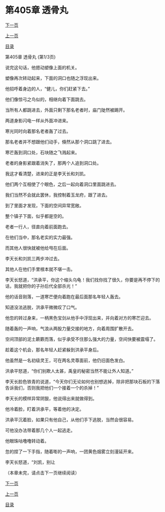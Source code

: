 <h1>第405章    透骨丸</h1>
            <div><p><a href="./1213_%E7%AC%AC405%E7%AB%A0_%E9%80%8F%E9%AA%A8%E4%B8%B8.md">下一页</a></p><p><a href="./1211_%E7%AC%AC404%E7%AB%A0_%E5%9D%90%E6%94%B6%E6%B8%94%E5%88%A9.md">上一页</a></p><p><a href="../">目录</a></p></div>
            <div><p>第405章    透骨丸 (第1/3页)</p><p>说完这句话，他摁动塑像上面的机关。</p><p>塑像再次转动起来，下面的洞口也随之浮现出来。</p><p>他招呼着身边的人，“健儿，你们赶紧下去。”</p><p>他们像惊弓之鸟似的，相继向着下面跳去。</p><p>当所有人都跳进去，外面只剩下那名老者时，庙门陡然被踢开。</p><p>两道身影闪电一样从外面冲进来。</p><p>寒光同时向着那名老者轰了过去。</p><p>那名老者并不想跟他们动手，倏然从那个洞口跳了进去。</p><p>寒芒轰到洞口处，石块随之飞溅起来。</p><p>老者的身影紧跟着消失了，那两个人追到洞口处。</p><p>我这才看清楚，进来的正是李天长和刘凯。</p><p>他们两个互相使了个眼色，之后一起向着洞口里面跳进去。</p><p>我们当然不会就此罢休，我控制着玉龙府，跟了进去。</p><p>到了里面才发现，下面的空间异常宽敞。</p><p>整个镇子下面，似乎都是空的。</p><p>老者一行人，径直向着前面跑去。</p><p>在他们当中，那名老实的实力最强。</p><p>而其他人很快就被他给甩在后面。</p><p>李天长和刘凯三两步冲过去。</p><p>其他人在他们手里根本就不堪一击。</p><p>李天长怒道，“洪承平，你这个缩头乌龟！我们找你找了很久，你要是再不停下的话，我就把你的子孙后代全部杀光！”</p><p>他的话音刚落，一道寒芒便向着跑在最后面那名年轻人轰去。</p><p>知道没法逃脱，洪承平微微叹了口气。</p><p>他忽的转过身来，一柄黑色宝剑从他手中浮现出来，并向着对方的寒芒迎去。</p><p>随着轰的一声响，气浪从两股力量交接的地方，向着周围扩散开去。</p><p>空间顶部的泥土簌簌而落，似乎承受不住那么强大的力量，空间快要被震塌了。</p><p>趁着这个机会，那名年轻人赶紧躲到洪承平身后。</p><p>他虽然是一名初级灵王，可在两名灵尊面前，他仍旧面色发白。</p><p>洪承平怒道，“你们别欺人太甚，禹皇的秘密当然不能让外人知道。”</p><p>李天长脸色铁青的说道，“今天你们无论如何也别想逃掉，除非把那块石板的下落告诉我们，否则我把他们一个接着一个的杀掉！”</p><p>李天长的模样异常阴狠，他说得出来就做得到。</p><p>他冷着脸，盯着洪承平，等着他的决定。</p><p>洪承平沉着脸，如果只有他自己，从他们手下逃脱，当然会很容易。</p><p>可他没办法带着那几个人一起逃走。</p><p>他眼珠咕噜噜转动着。</p><p>忽的捏了一下手指，随着嘭的一声响，一团黄色烟雾立刻漫延开来。</p><p>李天长怒道，“刘凯，别让</p><p>（本章未完，请点击下一页继续阅读）</p></div>
            <div><p><a href="./1213_%E7%AC%AC405%E7%AB%A0_%E9%80%8F%E9%AA%A8%E4%B8%B8.md">下一页</a></p><p><a href="./1211_%E7%AC%AC404%E7%AB%A0_%E5%9D%90%E6%94%B6%E6%B8%94%E5%88%A9.md">上一页</a></p><p><a href="../">目录</a></p></div>